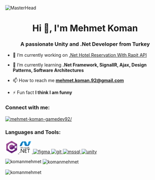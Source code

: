 ![MasterHead](https://www.mantis-robotics.com/wp-content/uploads/2022/03/0_BhI2ZKAxMW5ujVkv.png)

<h1 align="center">Hi 👋, I'm Mehmet Koman</h1>
<h3 align="center">A passionate Unity and .Net Developer from Turkey</h3>

- 🔭 I’m currently working on [.Net Hotel Reservation With Rapit API](https://github.com/KomanMehmet/Hotel_Web_With_RapidApi)

- 🌱 I’m currently learning **.Net Framework, SignalIR, Ajax, Design Patterns, Software Architectures**

- 📫 How to reach me **mehmet.koman.92@gmail.com**

- ⚡ Fun fact **I think I am funny**

<h3 align="left">Connect with me:</h3>
<p align="left">
<a href="https://linkedin.com/in/mehmet-koman-gamedev92/" target="blank"><img align="center" src="https://raw.githubusercontent.com/rahuldkjain/github-profile-readme-generator/master/src/images/icons/Social/linked-in-alt.svg" alt="mehmet-koman-gamedev92/" height="30" width="40" /></a>
</p>

<h3 align="left">Languages and Tools:</h3>
<p align="left"> <a href="https://www.w3schools.com/cs/" target="_blank" rel="noreferrer"> <img src="https://raw.githubusercontent.com/devicons/devicon/master/icons/csharp/csharp-original.svg" alt="csharp" width="40" height="40"/> </a> <a href="https://dotnet.microsoft.com/" target="_blank" rel="noreferrer"> <img src="https://raw.githubusercontent.com/devicons/devicon/master/icons/dot-net/dot-net-original-wordmark.svg" alt="dotnet" width="40" height="40"/> </a> <a href="https://www.figma.com/" target="_blank" rel="noreferrer"> <img src="https://www.vectorlogo.zone/logos/figma/figma-icon.svg" alt="figma" width="40" height="40"/> </a> <a href="https://git-scm.com/" target="_blank" rel="noreferrer"> <img src="https://www.vectorlogo.zone/logos/git-scm/git-scm-icon.svg" alt="git" width="40" height="40"/> </a> <a href="https://www.microsoft.com/en-us/sql-server" target="_blank" rel="noreferrer"> <img src="https://www.svgrepo.com/show/303229/microsoft-sql-server-logo.svg" alt="mssql" width="40" height="40"/> </a> <a href="https://unity.com/" target="_blank" rel="noreferrer"> <img src="https://www.vectorlogo.zone/logos/unity3d/unity3d-icon.svg" alt="unity" width="40" height="40"/> </a> </p>

<p><img align="left" src="https://github-readme-stats.vercel.app/api/top-langs?username=komanmehmet&show_icons=true&locale=en&layout=compact" alt="komanmehmet" /></p>

<p>&nbsp;<img align="center" src="https://github-readme-stats.vercel.app/api?username=komanmehmet&show_icons=true&locale=en" alt="komanmehmet" /></p>

<p><img align="center" src="https://github-readme-streak-stats.herokuapp.com/?user=komanmehmet&" alt="komanmehmet" /></p>
